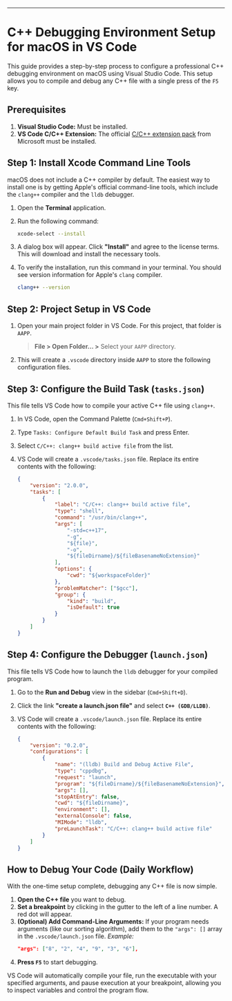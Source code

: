 
---

# C++ Debugging Environment Setup for macOS in VS Code

This guide provides a step-by-step process to configure a professional C++ debugging environment on macOS using Visual Studio Code. This setup allows you to compile and debug any C++ file with a single press of the `F5` key.

## Prerequisites

1.  **Visual Studio Code:** Must be installed.
2.  **VS Code C/C++ Extension:** The official [C/C++ extension pack](https://marketplace.visualstudio.com/items?itemName=ms-vscode.cpptools) from Microsoft must be installed.

## Step 1: Install Xcode Command Line Tools

macOS does not include a C++ compiler by default. The easiest way to install one is by getting Apple's official command-line tools, which include the `clang++` compiler and the `lldb` debugger.

1.  Open the **Terminal** application.
2.  Run the following command:
    ```bash
    xcode-select --install
    ```
3.  A dialog box will appear. Click **"Install"** and agree to the license terms. This will download and install the necessary tools.

4.  To verify the installation, run this command in your terminal. You should see version information for Apple's `clang` compiler.
    ```bash
    clang++ --version
    ```

## Step 2: Project Setup in VS Code

1.  Open your main project folder in VS Code. For this project, that folder is `AAPP`.
    > **File > Open Folder... >** Select your `AAPP` directory.

2.  This will create a `.vscode` directory inside `AAPP` to store the following configuration files.

## Step 3: Configure the Build Task (`tasks.json`)

This file tells VS Code how to compile your active C++ file using `clang++`.

1.  In VS Code, open the Command Palette (`Cmd+Shift+P`).
2.  Type `Tasks: Configure Default Build Task` and press Enter.
3.  Select `C/C++: clang++ build active file` from the list.
4.  VS Code will create a `.vscode/tasks.json` file. Replace its entire contents with the following:

    ```json
    {
        "version": "2.0.0",
        "tasks": [
            {
                "label": "C/C++: clang++ build active file",
                "type": "shell",
                "command": "/usr/bin/clang++",
                "args": [
                    "-std=c++17",
                    "-g",
                    "${file}",
                    "-o",
                    "${fileDirname}/${fileBasenameNoExtension}"
                ],
                "options": {
                    "cwd": "${workspaceFolder}"
                },
                "problemMatcher": ["$gcc"],
                "group": {
                    "kind": "build",
                    "isDefault": true
                }
            }
        ]
    }
    ```

## Step 4: Configure the Debugger (`launch.json`)

This file tells VS Code how to launch the `lldb` debugger for your compiled program.

1.  Go to the **Run and Debug** view in the sidebar (`Cmd+Shift+D`).
2.  Click the link **"create a launch.json file"** and select **`C++ (GDB/LLDB)`**.
3.  VS Code will create a `.vscode/launch.json` file. Replace its entire contents with the following:

    ```json
    {
        "version": "0.2.0",
        "configurations": [
            {
                "name": "(lldb) Build and Debug Active File",
                "type": "cppdbg",
                "request": "launch",
                "program": "${fileDirname}/${fileBasenameNoExtension}",
                "args": [],
                "stopAtEntry": false,
                "cwd": "${fileDirname}",
                "environment": [],
                "externalConsole": false,
                "MIMode": "lldb",
                "preLaunchTask": "C/C++: clang++ build active file"
            }
        ]
    }
    ```

## How to Debug Your Code (Daily Workflow)

With the one-time setup complete, debugging any C++ file is now simple.

1.  **Open the C++ file** you want to debug.
2.  **Set a breakpoint** by clicking in the gutter to the left of a line number. A red dot will appear.
3.  **(Optional) Add Command-Line Arguments:** If your program needs arguments (like our sorting algorithm), add them to the `"args": []` array in the `.vscode/launch.json` file.
    *Example:*
    ```json
    "args": ["8", "2", "4", "9", "3", "6"],
    ```
4.  **Press `F5`** to start debugging.

VS Code will automatically compile your file, run the executable with your specified arguments, and pause execution at your breakpoint, allowing you to inspect variables and control the program flow.